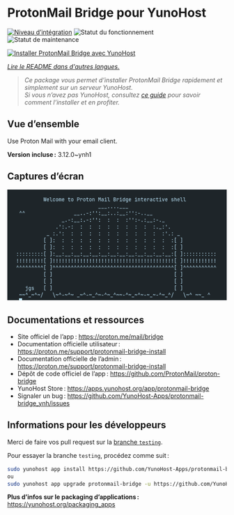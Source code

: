 <!--
Nota bene : ce README est automatiquement généré par <https://github.com/YunoHost/apps/tree/master/tools/readme_generator>
Il NE doit PAS être modifié à la main.
-->

# ProtonMail Bridge pour YunoHost

[![Niveau d’intégration](https://dash.yunohost.org/integration/protonmail-bridge.svg)](https://ci-apps.yunohost.org/ci/apps/protonmail-bridge/) ![Statut du fonctionnement](https://ci-apps.yunohost.org/ci/badges/protonmail-bridge.status.svg) ![Statut de maintenance](https://ci-apps.yunohost.org/ci/badges/protonmail-bridge.maintain.svg)

[![Installer ProtonMail Bridge avec YunoHost](https://install-app.yunohost.org/install-with-yunohost.svg)](https://install-app.yunohost.org/?app=protonmail-bridge)

*[Lire le README dans d'autres langues.](./ALL_README.md)*

> *Ce package vous permet d’installer ProtonMail Bridge rapidement et simplement sur un serveur YunoHost.*  
> *Si vous n’avez pas YunoHost, consultez [ce guide](https://yunohost.org/install) pour savoir comment l’installer et en profiter.*

## Vue d’ensemble

Use Proton Mail with your email client.


**Version incluse :** 3.12.0~ynh1

## Captures d’écran

![Capture d’écran de ProtonMail Bridge](./doc/screenshots/screenshot.png)

## Documentations et ressources

- Site officiel de l’app : <https://proton.me/mail/bridge>
- Documentation officielle utilisateur : <https://proton.me/support/protonmail-bridge-install>
- Documentation officielle de l’admin : <https://proton.me/support/protonmail-bridge-install>
- Dépôt de code officiel de l’app : <https://github.com/ProtonMail/proton-bridge>
- YunoHost Store : <https://apps.yunohost.org/app/protonmail-bridge>
- Signaler un bug : <https://github.com/YunoHost-Apps/protonmail-bridge_ynh/issues>

## Informations pour les développeurs

Merci de faire vos pull request sur la [branche `testing`](https://github.com/YunoHost-Apps/protonmail-bridge_ynh/tree/testing).

Pour essayer la branche `testing`, procédez comme suit :

```bash
sudo yunohost app install https://github.com/YunoHost-Apps/protonmail-bridge_ynh/tree/testing --debug
ou
sudo yunohost app upgrade protonmail-bridge -u https://github.com/YunoHost-Apps/protonmail-bridge_ynh/tree/testing --debug
```

**Plus d’infos sur le packaging d’applications :** <https://yunohost.org/packaging_apps>
